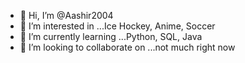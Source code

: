 - 👋 Hi, I’m @Aashir2004
- 👀 I’m interested in ...Ice Hockey, Anime, Soccer
- 🌱 I’m currently learning ...Python, SQL, Java
- 💞️ I’m looking to collaborate on ...not much right now

<!---
Aashir2004/Aashir2004 is a ✨ special ✨ repository because its `README.md` (this file) appears on your GitHub profile.
You can click the Preview link to take a look at your changes.
--->
